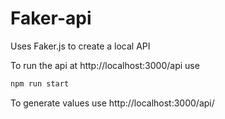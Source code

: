 # Faker-api
Uses Faker.js to create a local API

To run the api at http://localhost:3000/api use

```sh
npm run start
```

To generate <count> values use http://localhost:3000/api/<count>
